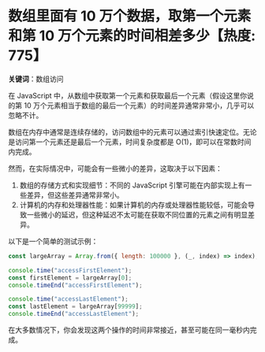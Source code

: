 # 数组里面有 10 万个数据，取第一个元素和第 10 万个元素的时间相差多少【热度: 775】

**关键词**：数组访问

在 JavaScript 中，从数组中获取第一个元素和获取最后一个元素（假设这里你说的第 10 万个元素相当于数组的最后一个元素）的时间差异通常非常小，几乎可以忽略不计。

数组在内存中通常是连续存储的，访问数组中的元素可以通过索引快速定位。无论是访问第一个元素还是最后一个元素，时间复杂度都是 O(1)，即可以在常数时间内完成。

然而，在实际情况中，可能会有一些微小的差异，这取决于以下因素：

1. 数组的存储方式和实现细节：不同的 JavaScript 引擎可能在内部实现上有一些差异，但这些差异通常非常小。
2. 计算机的内存和处理器性能：如果计算机的内存或处理器性能较低，可能会导致一些微小的延迟，但这种延迟不太可能在获取不同位置的元素之间有明显差异。

以下是一个简单的测试示例：

```javascript
const largeArray = Array.from({ length: 100000 }, (_, index) => index);

console.time("accessFirstElement");
const firstElement = largeArray[0];
console.timeEnd("accessFirstElement");

console.time("accessLastElement");
const lastElement = largeArray[99999];
console.timeEnd("accessLastElement");
```

在大多数情况下，你会发现这两个操作的时间非常接近，甚至可能在同一毫秒内完成。